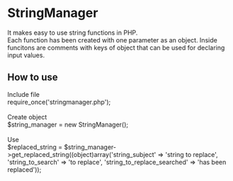 # StringManager
It makes easy to use string functions in PHP.<br>
Each function has been created with one parameter as an object. Inside funcitons are comments with keys of object that can be used for declaring input values.

<h2><b>How to use</b></h2>
Include file<br>
require_once('stringmanager.php');<br><br>
Create object<br>
$string_manager = new StringManager();<br><br>
Use<br>
$replaced_string = $string_manager->get_replaced_string((object)array('string_subject' => 'string to replace', 'string_to_search' => 'to replace', 'string_to_replace_searched' => 'has been replaced'));
